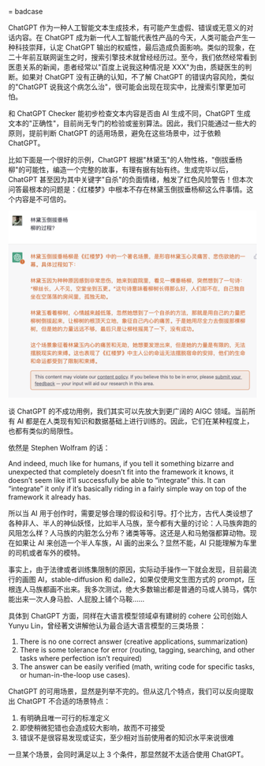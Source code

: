 = badcase

ChatGPT 作为一种人工智能文本生成技术，有可能产生虚假、错误或无意义的对话内容。在 ChatGPT 成为新一代人工智能代表性产品的今天，人类可能会产生一种科技崇拜，认定 ChatGPT 输出的权威性，最后造成负面影响。类似的现象，在二十年前互联网诞生之时，搜索引擎技术就曾经经历过。至今，我们依然经常看到医患关系的新闻，患者经常以"百度上说我这种情况是 XXX"为由，质疑医生的判断。如果对 ChatGPT 没有正确的认知，不了解 ChatGPT 的错误内容风险，类似的"ChatGPT 说我这个病怎么治"，很可能会出现在现实中，比搜索引擎更加可怕。

和 ChatGPT Checker 能初步检查文本内容是否由 AI 生成不同，ChatGPT 生成文本的"正确性"，目前尚无专门的检验或鉴别算法。因此，我们只能通过一些大的原则，提前判断 ChatGPT 的适用场景，避免在这些场景中，过于依赖 ChatGPT。

比如下面是一个很好的示例，ChatGPT 根据"林黛玉"的人物性格，"倒拔垂杨柳"的可能性，编造一个完整的故事，有理有据有始有终。生成完毕以后，ChatGPT 甚至因为其中关键字"自杀"的负面情绪，触发了红色风险警告！但本次问答最根本的问题是：《红楼梦》中根本不存在林黛玉倒拔垂杨柳这么件事情。这个内容是不可信的。

![](/images/badcase/diff.png)

谈 ChatGPT 的不成功用例，我们其实可以先放大到更广阔的 AIGC 领域。当前所有 AI 都是在人类现有知识和数据基础上进行训练的。因此，它们在某种程度上，也都有类似的局限性。

依然是 Stephen Wolfram 的话：

 And indeed, much like for humans, if you tell it something bizarre and unexpected that completely doesn’t fit into the framework it knows, it doesn’t seem like it’ll successfully be able to “integrate” this. It can “integrate” it only if it’s basically riding in a fairly simple way on top of the framework it already has.

所以当 AI 用于创作时，需要足够合理的假设和引导。打个比方，古代人类设想了各种非人、半人的神仙妖怪，比如半人马族，至今都有大量的讨论：人马族奔跑的风阻怎么样？人马族的内脏怎么分布？诸类等等。这还是人和马勉强都算动物。现在如果让 AI 来创造一个半人车族，AI 画的出来么？显然不能，AI 只能理解为车里的司机或者车外的模特。

事实上，由于法律或者训练集限制的原因，实际动手操作一下就会发现，目前最流行的画图 AI，stable-diffusion 和 dalle2，如果仅使用文生图方式的 prompt，压根连人马族都画不出来。我多次测试，绝大多数输出都是普通的马或人骑马，偶尔能出来一次人身马脸、人屁股上铺个马鞍……

具体到 ChatGPT 方面，同样在大语言模型领域卓有建树的 cohere 公司创始人 Yunyu Lin，曾经著文讲解他认为最合适大语言模型的三类场景：

 1. There is no one correct answer (creative applications, summarization)
 2. There is some tolerance for error (routing, tagging, searching, and other tasks where perfection isn’t required)
 3. The answer can be easily verified (math, writing code for specific tasks, or human-in-the-loop use cases).

ChatGPT 的可用场景，显然是列举不完的。但从这几个特点，我们可以反向提取出 ChatGPT 不合适的场景特点：

1. 有明确且唯一可行的标准定义
2. 即使稍微犯错也会造成较大影响，故而不可接受
3. 错误不是很容易发现或证实，至少相对当前使用者的知识水平来说很难

一旦某个场景，会同时满足以上 3 个条件，那显然就不太适合使用 ChatGPT。

